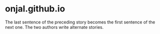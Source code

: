 # onjal.github.io
The last sentence of the preceding story becomes the first sentence of the next one. The two authors write alternate stories.
